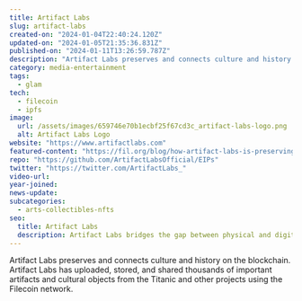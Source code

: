 ```yaml
---
title: Artifact Labs
slug: artifact-labs
created-on: "2024-01-04T22:40:24.120Z"
updated-on: "2024-01-05T21:35:36.831Z"
published-on: "2024-01-11T13:26:59.787Z"
description: "Artifact Labs preserves and connects culture and history on the blockchain."
category: media-entertainment
tags:
  - glam
tech:
  - filecoin
  - ipfs
image:
  url: /assets/images/659746e70b1ecbf25f67cd3c_artifact-labs-logo.png
  alt: Artifact Labs Logo
website: "https://www.artifactlabs.com"
featured-content: "https://fil.org/blog/how-artifact-labs-is-preserving-and-connecting-history-and-culture-using-the-blockchain/"
repo: "https://github.com/ArtifactLabsOfficial/EIPs"
twitter: "https://twitter.com/ArtifactLabs_"
video-url:
year-joined:
news-update:
subcategories:
  - arts-collectibles-nfts
seo:
  title: Artifact Labs
  description: Artifact Labs bridges the gap between physical and digital collectibles.
---
```


Artifact Labs preserves and connects culture and history on the blockchain. Artifact Labs has uploaded, stored, and shared thousands of important artifacts and cultural objects from the Titanic and other projects using the Filecoin network.

